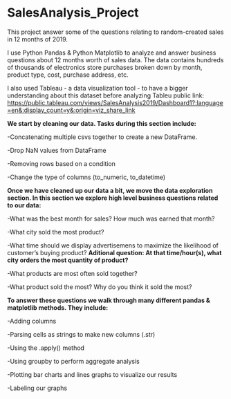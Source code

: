 # SalesAnalysis_Project
This project answer some of the questions relating to random-created sales in 12 months of 2019.

I use Python Pandas & Python Matplotlib to analyze and answer business questions about 12 months worth of sales data. The data contains hundreds of thousands of electronics store purchases broken down by month, product type, cost, purchase address, etc.

I also used Tableau - a data visualization tool - to have a bigger understanding about this dataset before analyzing
Tableu public link: https://public.tableau.com/views/SalesAnalysis2019/Dashboard1?:language=en&:display_count=y&:origin=viz_share_link

**We start by cleaning our data. Tasks during this section include:**

-Concatenating multiple csvs together to create a new DataFrame.

-Drop NaN values from DataFrame

-Removing rows based on a condition

-Change the type of columns (to_numeric, to_datetime)


**Once we have cleaned up our data a bit, we move the data exploration section. In this section we explore high level business questions related to our data:**

-What was the best month for sales? How much was earned that month?

-What city sold the most product?

-What time should we display advertisemens to maximize the likelihood of customer’s buying product?
**Aditional question: At that time/hour(s), what city orders the most quantity of product?**

-What products are most often sold together?

-What product sold the most? Why do you think it sold the most?


**To answer these questions we walk through many different pandas & matplotlib methods. They include:**

-Adding columns

-Parsing cells as strings to make new columns (.str)

-Using the .apply() method

-Using groupby to perform aggregate analysis

-Plotting bar charts and lines graphs to visualize our results

-Labeling our graphs

